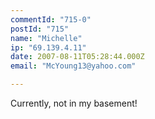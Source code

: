 ```yaml
---
commentId: "715-0"
postId: "715"
name: "Michelle"
ip: "69.139.4.11"
date: 2007-08-11T05:28:44.000Z
email: "McYoung13@yahoo.com"

---
```

<p>Currently, not in my basement!</p>